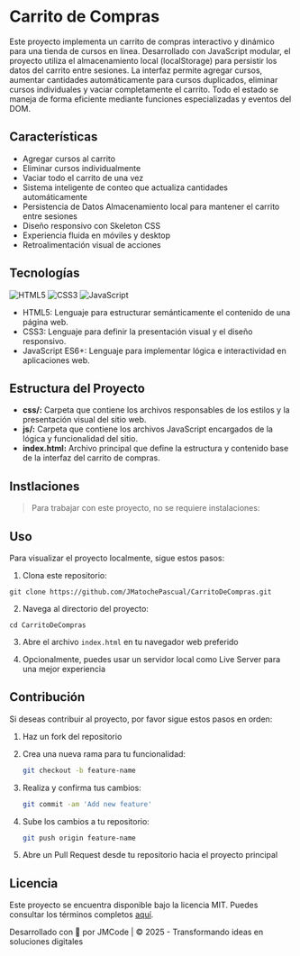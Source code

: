 # Carrito de Compras

Este proyecto implementa un carrito de compras interactivo y dinámico para una tienda de cursos en línea. Desarrollado con JavaScript modular, el proyecto utiliza el almacenamiento local (localStorage) para persistir los datos del carrito entre sesiones. La interfaz permite agregar cursos, aumentar cantidades automáticamente para cursos duplicados, eliminar cursos individuales y vaciar completamente el carrito. Todo el estado se maneja de forma eficiente mediante funciones especializadas y eventos del DOM.

## Características

- Agregar cursos al carrito
- Eliminar cursos individualmente
- Vaciar todo el carrito de una vez
- Sistema inteligente de conteo que actualiza cantidades automáticamente
- Persistencia de Datos Almacenamiento local para mantener el carrito entre sesiones
- Diseño responsivo con Skeleton CSS
- Experiencia fluida en móviles y desktop
- Retroalimentación visual de acciones

## Tecnologías

![HTML5](https://img.shields.io/badge/html5-%23E34F26.svg?style=for-the-badge&logo=html5&logoColor=white)
![CSS3](https://img.shields.io/badge/css3-%231572B6.svg?style=for-the-badge&logo=css3&logoColor=white)
![JavaScript](https://img.shields.io/badge/javascript-%23323330.svg?style=for-the-badge&logo=javascript&logoColor=%23F7DF1E)

- HTML5: Lenguaje para estructurar semánticamente el contenido de una página web.
- CSS3: Lenguaje para definir la presentación visual y el diseño responsivo.
- JavaScript ES6+: Lenguaje para implementar lógica e interactividad en aplicaciones web.

## Estructura del Proyecto

- **css/:** Carpeta que contiene los archivos responsables de los estilos y la presentación visual del sitio web.
- **js/:** Carpeta que contiene los archivos JavaScript encargados de la lógica y funcionalidad del sitio.
- **index.html:** Archivo principal que define la estructura y contenido base de la interfaz del carrito de compras.

## Instlaciones

> Para trabajar con este proyecto, no se requiere instalaciones:

## Uso

Para visualizar el proyecto localmente, sigue estos pasos:

1. Clona este repositorio:

```
git clone https://github.com/JMatochePascual/CarritoDeCompras.git
```

2. Navega al directorio del proyecto:

```
cd CarritoDeCompras
```

3. Abre el archivo `index.html` en tu navegador web preferido

4. Opcionalmente, puedes usar un servidor local como Live Server para una mejor experiencia

## Contribución

Si deseas contribuir al proyecto, por favor sigue estos pasos en orden:

1. Haz un fork del repositorio

2. Crea una nueva rama para tu funcionalidad:
   ```bash
   git checkout -b feature-name
   ```
3. Realiza y confirma tus cambios:
   ```bash
   git commit -am 'Add new feature'
   ```
4. Sube los cambios a tu repositorio:
   ```bash
   git push origin feature-name
   ```
5. Abre un Pull Request desde tu repositorio hacia el proyecto principal

## Licencia

Este proyecto se encuentra disponible bajo la licencia MIT. Puedes consultar los términos completos [aquí](https://opensource.org/licenses/MIT).

Desarrollado con 💚 por JMCode | © 2025 - Transformando ideas en soluciones digitales
